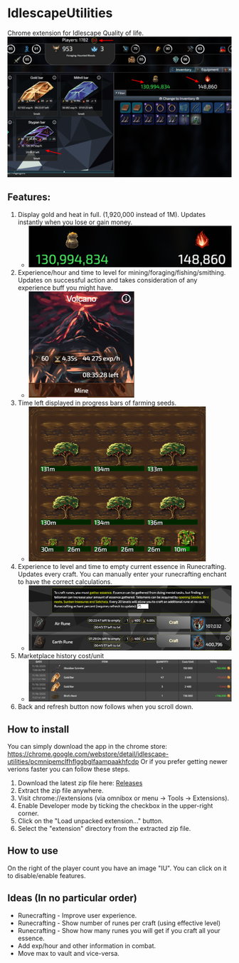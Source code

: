 # IdlescapeUtilities
 Chrome extension for Idlescape Quality of life.
 ![Overview](./fullscreen.png?raw=true "Overview")
## Features:
1. Display gold and heat in full. (1,920,000 instead of 1M). Updates instantly when you lose or gain money.
    * ![GoldHeatImage](./GoldHeat.PNG?raw=true "Gold and heat in full")
1. Experience/hour and time to level for mining/foraging/fishing/smithing. Updates on successful action and takes consideration of any experience buff you might have.
    * ![Mining Exp](./MiningExp.PNG?raw=true "Mining experience")
1. Time left displayed in progress bars of farming seeds. 
    * ![Farming](./farming.PNG?raw=true "Farming")
1. Experience to level and time to empty current essence in Runecrafting. Updates every craft. You can manually enter your runecrafting enchant to have the correct calculations.
    * ![Runecrafting](./Runecrafting.PNG?raw=true "Runecrafting")
1. Marketplace history cost/unit
    * ![Marketplace](./MarketplaceHistory.PNG?raw=true "Market")
1. Back and refresh button now follows when you scroll down.

## How to install
You can simply download the app in the chrome store: https://chrome.google.com/webstore/detail/idlescape-utilities/pcmnipemclfhflggbglfaampaakhfcdp
Or if you prefer getting newer verions faster you can follow these steps.
1. Download the latest zip file here: [Releases](https://github.com/IamCloud/IdlescapeUtilities/releases)
2. Extract the zip file anywhere.
3. Visit chrome://extensions (via omnibox or menu -> Tools -> Extensions).
4. Enable Developer mode by ticking the checkbox in the upper-right corner.
5. Click on the "Load unpacked extension..." button.
6. Select the "extension" directory from the extracted zip file.

## How to use
On the right of the player count you have an image "IU". You can click on it to disable/enable features.

## Ideas (In no particular order)
* Runecrafting - Improve user experience.
* Runecrafting - Show number of runes per craft (using effective level)
* Runecrafting - Show how many runes you will get if you craft all your essence.
* Add exp/hour and other information in combat.
* Move max to vault and vice-versa.
